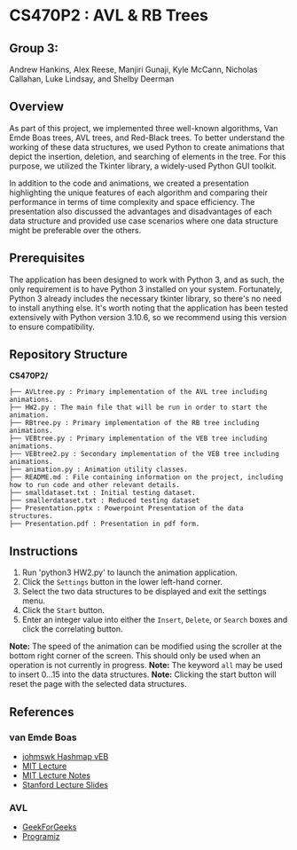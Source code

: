 # CS470P2 : AVL & RB Trees

## Group 3:
Andrew Hankins, Alex Reese, Manjiri Gunaji, Kyle McCann, Nicholas Callahan, Luke Lindsay, and Shelby Deerman

## Overview
As part of this project, we implemented three well-known algorithms, Van Emde Boas trees, AVL trees, and Red-Black trees. To better understand the working of these data structures, we used Python to create animations that depict the insertion, deletion, and searching of elements in the tree. For this purpose, we utilized the Tkinter library, a widely-used Python GUI toolkit.

In addition to the code and animations, we created a presentation highlighting the unique features of each algorithm and comparing their performance in terms of time complexity and space efficiency. The presentation also discussed the advantages and disadvantages of each data structure and provided use case scenarios where one data structure might be preferable over the others.

## Prerequisites
The application has been designed to work with Python 3, and as such, the only requirement is to have Python 3 installed on your system. Fortunately, Python 3 already includes the necessary tkinter library, so there's no need to install anything else. It's worth noting that the application has been tested extensively with Python version 3.10.6, so we recommend using this version to ensure compatibility.

## Repository Structure
**CS470P2/**
```
├── AVLtree.py : Primary implementation of the AVL tree including animations.
├── HW2.py : The main file that will be run in order to start the animation.
├── RBtree.py : Primary implementation of the RB tree including animations.
├── VEBtree.py : Primary implementation of the VEB tree including animations.
├── VEBtree2.py : Secondary implementation of the VEB tree including animations.
├── animation.py : Animation utility classes.
├── README.md : File containing information on the project, including how to run code and other relevant details.
├── smalldataset.txt : Initial testing dataset.
├── smallerdataset.txt : Reduced testing dataset
├── Presentation.pptx : Powerpoint Presentation of the data structures.
├── Presentation.pdf : Presentation in pdf form.
```
## Instructions
1. Run 'python3 HW2.py' to launch the animation application.
2. Click the `Settings` button in the lower left-hand corner.
3. Select the two data structures to be displayed and exit the settings menu.
4. Click the `Start` button.
5. Enter an integer value into either the `Insert`, `Delete`, or `Search` boxes and click the correlating button.

**Note:**
The speed of the animation can be modified using the scroller at the bottom right corner of the screen. This should only be used when an operation is not currently in progress.
**Note:**
The keyword `all` may be used to insert 0...15 into the data structures.
**Note:**
Clicking the start button will reset the page with the selected data structures.

## References
### van Emde Boas
- [johmswk Hashmap vEB](https://github.com/jhomswk/Van_Emde_Boas_Tree)
- [MIT Lecture](https://www.youtube.com/watch?v=hmReJCupbNU)
- [MIT Lecture Notes](https://ocw.mit.edu/courses/6-046j-design-and-analysis-of-algorithms-spring-2015/49c8fa24dffce58052c90d46ac800387_MIT6_046JS15_lec04.pdf)
- [Stanford Lecture Slides](https://web.stanford.edu/class/archive/cs/cs166/cs166.1146/lectures/14/Small14.pdf)

### AVL
- [GeekForGeeks](https://www.geeksforgeeks.org/introduction-to-avl-tree/)
- [Programiz](https://www.programiz.com/dsa/avl-tree)
